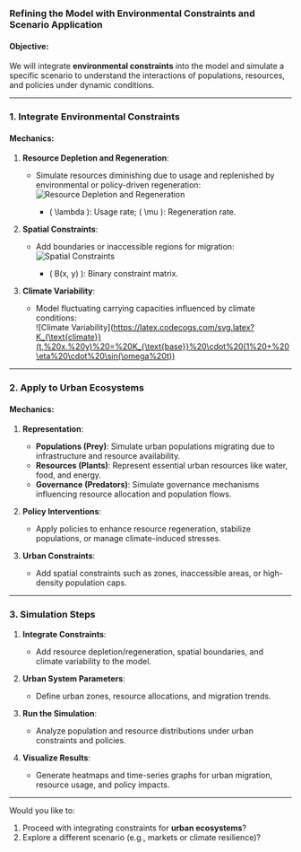 ### **Refining the Model with Environmental Constraints and Scenario Application**

#### **Objective**:
We will integrate **environmental constraints** into the model and simulate a specific scenario to understand the interactions of populations, resources, and policies under dynamic conditions.

---

### **1. Integrate Environmental Constraints**

#### **Mechanics**:
1. **Resource Depletion and Regeneration**:
   - Simulate resources diminishing due to usage and replenished by environmental or policy-driven regeneration:  
     ![Resource Depletion and Regeneration](https://latex.codecogs.com/svg.latex?R(t%2B1)%20=%20R(t)%20-%20\lambda%20\cdot%20U(t)%20+%20\mu%20\cdot%20R_{\text{regen}}(t))

     - \( \lambda \): Usage rate; \( \mu \): Regeneration rate.

2. **Spatial Constraints**:
   - Add boundaries or inaccessible regions for migration:  
     ![Spatial Constraints](https://latex.codecogs.com/svg.latex?M_{\text{effective}}(x,%20y)%20=%20M_{\text{raw}}(x,%20y)%20\cdot%20B(x,%20y))

     - \( B(x, y) \): Binary constraint matrix.

3. **Climate Variability**:
   - Model fluctuating carrying capacities influenced by climate conditions:  
     ![Climate Variability](https://latex.codecogs.com/svg.latex?K_{\text{climate}}(t,%20x,%20y)%20=%20K_{\text{base}}%20\cdot%20(1%20+%20\eta%20\cdot%20\sin(\omega%20t))

---

### **2. Apply to Urban Ecosystems**

#### **Mechanics**:
1. **Representation**:
   - **Populations (Prey)**: Simulate urban populations migrating due to infrastructure and resource availability.
   - **Resources (Plants)**: Represent essential urban resources like water, food, and energy.
   - **Governance (Predators)**: Simulate governance mechanisms influencing resource allocation and population flows.

2. **Policy Interventions**:
   - Apply policies to enhance resource regeneration, stabilize populations, or manage climate-induced stresses.

3. **Urban Constraints**:
   - Add spatial constraints such as zones, inaccessible areas, or high-density population caps.

---

### **3. Simulation Steps**
1. **Integrate Constraints**:
   - Add resource depletion/regeneration, spatial boundaries, and climate variability to the model.

2. **Urban System Parameters**:
   - Define urban zones, resource allocations, and migration trends.

3. **Run the Simulation**:
   - Analyze population and resource distributions under urban constraints and policies.

4. **Visualize Results**:
   - Generate heatmaps and time-series graphs for urban migration, resource usage, and policy impacts.

---

Would you like to:
1. Proceed with integrating constraints for **urban ecosystems**?
2. Explore a different scenario (e.g., markets or climate resilience)?
